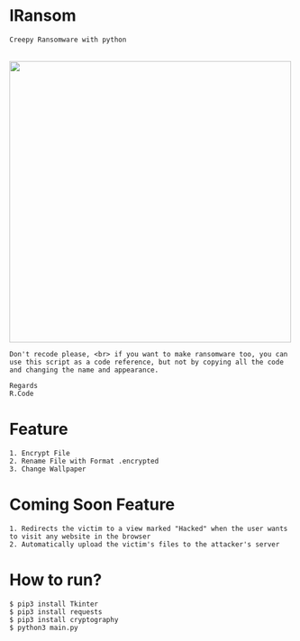 # IRansom
```Creepy Ransomware with python```
<br>
<br>

<img src="https://cdn.discordapp.com/attachments/1134468557858672794/1134713512644587630/Ooops_your_files.png" width="500px">

```
Don't recode please, <br> if you want to make ransomware too, you can use this script as a code reference, but not by copying all the code and changing the name and appearance.

Regards
R.Code
```

# Feature
```
1. Encrypt File
2. Rename File with Format .encrypted
3. Change Wallpaper
```

# Coming Soon Feature
```
1. Redirects the victim to a view marked "Hacked" when the user wants to visit any website in the browser
2. Automatically upload the victim's files to the attacker's server
```

# How to run?
```
$ pip3 install Tkinter
$ pip3 install requests
$ pip3 install cryptography
$ python3 main.py
```
